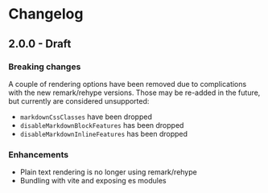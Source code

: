 # Changelog

## 2.0.0 - Draft

### Breaking changes

A couple of rendering options have been removed due to complications with the
new remark/rehype versions. Those may be re-added in the future, but currently
are considered unsupported:

- `markdownCssClasses` have been dropped
- `disableMarkdownBlockFeatures` has been dropped
- `disableMarkdownInlineFeatures` has been dropped

### Enhancements

- Plain text rendering is no longer using remark/rehype
- Bundling with vite and exposing es modules
